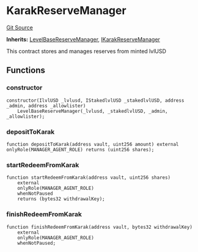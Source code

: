 # KarakReserveManager
[Git Source](https://github.com/Level-Money/contracts/blob/8db01e6152f39f954577b5bcc8ca6a9c0b59a8cd/src/v1/reserve/LevelKarakReserveManager.sol)

**Inherits:**
[LevelBaseReserveManager](/src/v1/reserve/LevelBaseReserveManager.sol/abstract.LevelBaseReserveManager.md), [IKarakReserveManager](/src/v1/interfaces/ILevelKarakReserveManager.sol/interface.IKarakReserveManager.md)

This contract stores and manages reserves from minted lvlUSD


## Functions
### constructor


```solidity
constructor(IlvlUSD _lvlusd, IStakedlvlUSD _stakedlvlUSD, address _admin, address _allowlister)
    LevelBaseReserveManager(_lvlusd, _stakedlvlUSD, _admin, _allowlister);
```

### depositToKarak


```solidity
function depositToKarak(address vault, uint256 amount) external onlyRole(MANAGER_AGENT_ROLE) returns (uint256 shares);
```

### startRedeemFromKarak


```solidity
function startRedeemFromKarak(address vault, uint256 shares)
    external
    onlyRole(MANAGER_AGENT_ROLE)
    whenNotPaused
    returns (bytes32 withdrawalKey);
```

### finishRedeemFromKarak


```solidity
function finishRedeemFromKarak(address vault, bytes32 withdrawalKey)
    external
    onlyRole(MANAGER_AGENT_ROLE)
    whenNotPaused;
```

